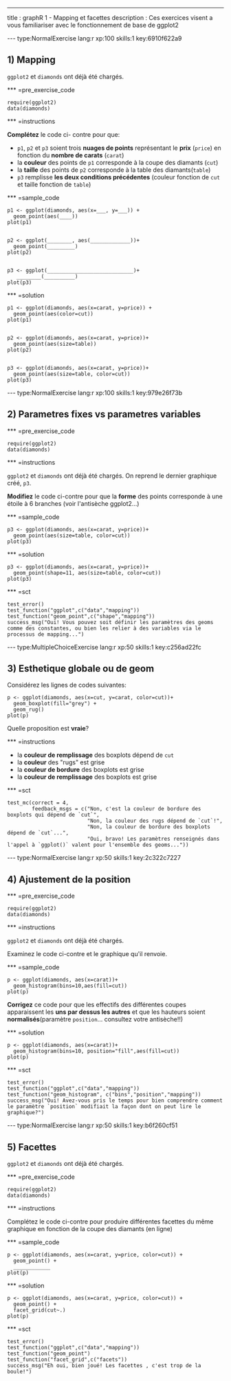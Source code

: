 ---
title       : graphR 1 - Mapping et facettes
description : Ces exercices visent a vous familiariser avec le fonctionnement de base de ggplot2

--- type:NormalExercise lang:r xp:100 skills:1 key:6910f622a9
## 1) Mapping

`ggplot2` et `diamonds` ont déjà été chargés.

*** =pre_exercise_code
```{r}
require(ggplot2)
data(diamonds)
```


*** =instructions

**Complétez** le code ci- contre pour que:

- `p1`, `p2` et `p3` soient trois **nuages de points** représentant le **prix** (`price`) en fonction du **nombre de carats** (`carat`)
- la **couleur** des points de `p1` corresponde à la coupe des diamants (`cut`)
- la **taille** des points de `p2` corresponde à la table des diamants(`table`)
- `p3` remplisse **les deux conditions précédentes** (couleur fonction de `cut` et taille fonction de `table`)

*** =sample_code

```{r}
p1 <- ggplot(diamonds, aes(x=___, y=___)) +
  geom_point(aes(____))
plot(p1)


p2 <- ggplot(________, aes(_____________))+
  geom_point(_________)
plot(p2)


p3 <- ggplot(____________________________)+
   ________(__________)
plot(p3)
```



*** =solution 

```{r}
p1 <- ggplot(diamonds, aes(x=carat, y=price)) +
  geom_point(aes(color=cut))
plot(p1)


p2 <- ggplot(diamonds, aes(x=carat, y=price))+
  geom_point(aes(size=table))
plot(p2)


p3 <- ggplot(diamonds, aes(x=carat, y=price))+
  geom_point(aes(size=table, color=cut))
plot(p3)
```

--- type:NormalExercise lang:r xp:100 skills:1 key:979e26f73b
## 2) Parametres fixes vs parametres variables

*** =pre_exercise_code
```{r}
require(ggplot2)
data(diamonds)
```


*** =instructions

`ggplot2` et `diamonds` ont déjà été chargés. On reprend le dernier graphique créé, `p3`. 

**Modifiez** le code ci-contre pour que la **forme** des points corresponde à une étoile à 6 branches (voir l'antisèche ggplot2...)


*** =sample_code

```{r}
p3 <- ggplot(diamonds, aes(x=carat, y=price))+
  geom_point(aes(size=table, color=cut))
plot(p3)
```

*** =solution 

```{r}
p3 <- ggplot(diamonds, aes(x=carat, y=price))+
  geom_point(shape=11, aes(size=table, color=cut))
plot(p3)
```

*** =sct
```{r}
test_error()
test_function("ggplot",c("data","mapping"))
test_function("geom_point",c("shape","mapping"))
success_msg("Oui! Vous pouvez soit définir les paramètres des geoms comme des constantes, ou bien les relier à des variables via le processus de mapping...")
```


--- type:MultipleChoiceExercise lang:r xp:50 skills:1 key:c256ad22fc
## 3) Esthetique globale ou de geom

Considérez les lignes de codes suivantes:

```{r}
p <- ggplot(diamonds, aes(x=cut, y=carat, color=cut))+
  geom_boxplot(fill="grey") +
  geom_rug()
plot(p)
```

Quelle proposition est **vraie**?

*** =instructions

- la **couleur de remplissage** des boxplots dépend de `cut`
- la **couleur** des "rugs" est grise
- la **couleur de bordure** des boxplots est grise
- la **couleur de remplissage** des boxplots est grise

*** =sct
```{r}
test_mc(correct = 4,
        feedback_msgs = c("Non, c'est la couleur de bordure des boxplots qui dépend de `cut`",
                          "Non, la couleur des rugs dépend de `cut`!",
                          "Non, la couleur de bordure des boxplots dépend de `cut`...",
                          "Oui, bravo! Les paramètres renseignés dans l'appel à `ggplot()` valent pour l'ensemble des geoms..."))

```

--- type:NormalExercise lang:r xp:50 skills:1 key:2c322c7227
## 4) Ajustement de la position


*** =pre_exercise_code
```{r}
require(ggplot2)
data(diamonds)
```


*** =instructions

`ggplot2` et `diamonds` ont déjà été chargés.

Examinez le code ci-contre et le graphique qu'il renvoie.

*** =sample_code
```{r}
p <- ggplot(diamonds, aes(x=carat))+
  geom_histogram(bins=10,aes(fill=cut))
plot(p)
```
**Corrigez** ce code pour que les effectifs des différentes coupes apparaissent les **uns par dessus les autres** et que les hauteurs soient **normalisés**(paramètre `position`... consultez votre antisèche!!)

*** =solution
```{r}
p <- ggplot(diamonds, aes(x=carat))+
  geom_histogram(bins=10, position="fill",aes(fill=cut))
plot(p)
```
*** =sct
```{r}
test_error()
test_function("ggplot",c("data","mapping"))
test_function("geom_histogram", c("bins","position","mapping"))
success_msg("Oui! Avez-vous pris le temps pour bien comprendre comment le paramètre `position` modifiait la façon dont on peut lire le graphique?")
```

--- type:NormalExercise lang:r xp:50 skills:1 key:b6f260cf51
## 5) Facettes


`ggplot2` et `diamonds` ont déjà été chargés.

*** =pre_exercise_code
```{r}
require(ggplot2)
data(diamonds)
```

*** =instructions

Complétez le code ci-contre pour produire différentes facettes du même graphique en fonction de la coupe des diamants (en ligne)

*** =sample_code
```{r}
p <- ggplot(diamonds, aes(x=carat, y=price, color=cut)) +
  geom_point() +
  ____________
plot(p)
```

*** =solution
```{r}
p <- ggplot(diamonds, aes(x=carat, y=price, color=cut)) +
  geom_point() +
  facet_grid(cut~.)
plot(p)
```

*** =sct
```{r}
test_error()
test_function("ggplot",c("data","mapping"))
test_function("geom_point")
test_function("facet_grid",c("facets"))
success_msg("Eh oui, bien joué! Les facettes , c'est trop de la boule!")
```

